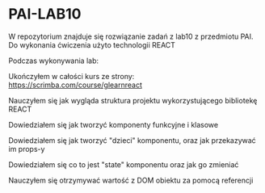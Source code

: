 # PAI-LAB10

W repozytorium znajduje się rozwiązanie zadań z lab10 z przedmiotu PAI. Do wykonania ćwiczenia użyto technologii REACT

Podczas wykonywania lab:

Ukończyłem w całości kurs ze strony: https://scrimba.com/course/glearnreact

Nauczyłem się jak wygląda struktura projektu wykorzystującego bibliotekę REACT

Dowiedziałem się jak tworzyć komponenty funkcyjne i klasowe

Dowiedziałem się jak tworzyć "dzieci" komponentu, oraz jak przekazywać im props-y

Dowiedziałem się co to jest "state" komponentu oraz jak go zmieniać

Nauczyłem się otrzymywać wartość z DOM obiektu za pomocą referencji
